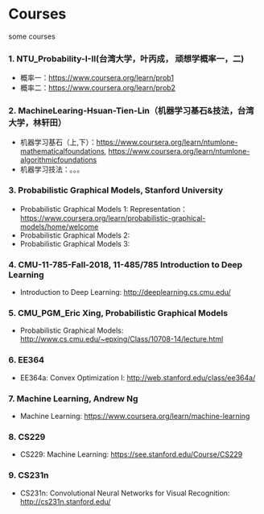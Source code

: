 # Courses
some courses

### 1. NTU_Probability-I-II(台湾大学，叶丙成， 顽想学概率一，二)
 * 概率一：https://www.coursera.org/learn/prob1
 * 概率二：https://www.coursera.org/learn/prob2

### 2. MachineLearing-Hsuan-Tien-Lin（机器学习基石&技法，台湾大学，林轩田）
 * 机器学习基石（上,下）：https://www.coursera.org/learn/ntumlone-mathematicalfoundations, https://www.coursera.org/learn/ntumlone-algorithmicfoundations
 * 机器学习技法：。。。

### 3. Probabilistic Graphical Models, Stanford University
 * Probabilistic Graphical Models 1: Representation：https://www.coursera.org/learn/probabilistic-graphical-models/home/welcome
 * Probabilistic Graphical Models 2: 
 * Probabilistic Graphical Models 3: 
 
### 4. CMU-11-785-Fall-2018, 11-485/785 Introduction to Deep Learning
 * Introduction to Deep Learning: http://deeplearning.cs.cmu.edu/
 
### 5. CMU_PGM_Eric Xing, Probabilistic Graphical Models
 * Probabilistic Graphical Models: http://www.cs.cmu.edu/~epxing/Class/10708-14/lecture.html
 
 ### 6. EE364
 * EE364a: Convex Optimization I: http://web.stanford.edu/class/ee364a/
 
 ### 7. Machine Learning, Andrew Ng
 * Machine Learning: https://www.coursera.org/learn/machine-learning
 
 ### 8. CS229
 * CS229: Machine Learning: https://see.stanford.edu/Course/CS229
 
 ### 9. CS231n
 * CS231n: Convolutional Neural Networks for Visual Recognition: http://cs231n.stanford.edu/
 
